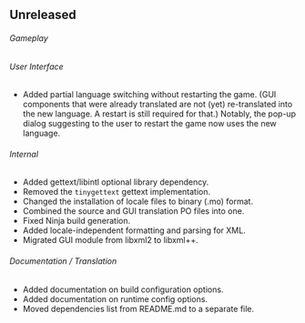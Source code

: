 ## Unreleased

###### Gameplay

###### User Interface
- Added partial language switching without restarting the game. (GUI components
  that were already translated are not (yet) re-translated into the new
  language. A restart is still required for that.) Notably, the pop-up dialog
  suggesting to the user to restart the game now uses the new language.

###### Internal
- Added gettext/libintl optional library dependency.
- Removed the `tinygettext` gettext implementation.
- Changed the installation of locale files to binary (.mo) format.
- Combined the source and GUI translation PO files into one.
- Fixed Ninja build generation.
- Added locale-independent formatting and parsing for XML.
- Migrated GUI module from libxml2 to libxml++.

###### Documentation / Translation
- Added documentation on build configuration options.
- Added documentation on runtime config options.
- Moved dependencies list from README.md to a separate file.
